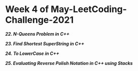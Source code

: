 # Week 4 of May-LeetCoding-Challenge-2021

***22. N-Queens Problem in C++***

***23. Find Shortest SuperString in C++***

***24. To LowerCase in C++***

***25. Evaluating Reverse Polish Notation in C++ using Stacks***



